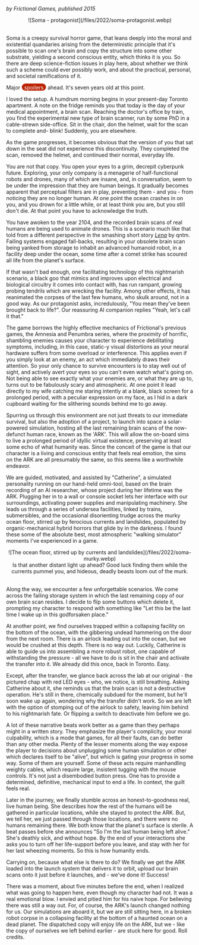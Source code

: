<!--
.. title: Soma
.. slug: soma
.. date: 2022-10-04 13:51:16 UTC-05:00
.. tags: geek,media,videogame,pc,completed
-->

*by Frictional Games, published 2015*

<center>
![Soma - protagonist](/files/2022/soma-protagonist.webp)
</center><br />

Soma is a creepy survival horror game, that leans deeply into the moral and
existential quandaries arising from the deterministic principle that it's
possible to scan one's brain and copy the structure into some other substrate,
yielding a second conscious entity, which thinks it is you. So there are deep
science-fiction issues in play here, about whether we think such a scheme could
ever possibly work, and about the practical, personal, and societal
ramifications of it.

Major <span style="background:#bb2200; color:white; border-radius: 1em; padding-left: 0.5em; padding-right: 0.5em; padding-top: 2px;">spoilers</span> ahead. It's seven years old at this point.

I loved the setup. A humdrum morning begins in your present-day Toronto
apartment. A note on the fridge reminds you that today is the day of your
medical appointment, a brain scan. Reaching the doctor's office by train, you
find the experimental new type of brain scanner, run by some PhD in a
cable-strewn side-office. Sit in the chair, don the helmet, wait for the scan
to complete and- blink! Suddenly, you are elsewhere.

As the game progresses, it becomes obvious that the version of you that sat
down in the seat did not experience this discontinuity. They completed the
scan, removed the helmet, and continued their normal, everyday life.

You are not that copy. You open your eyes to a grim, decrepit cyberpunk future.
Exploring, your only company is a menagerie of half-functional robots and
drones, many of which are insane, and, in conversation, seem to be under the
impression that they are human beings. It gradually becomes apparent that
perceptual filters are in play, preventing them - and you - from noticing they
are no longer human. At one point the ocean crashes in on you, and you drown
for a little while, or at least think you are, but you still don't die. At that
point you have to acknowledge the truth.

You have awoken to the year 2104, and the recorded brain scans of real humans
are being used to animate drones. This is a scenario much like that told from a
different perspective in the smashing short story
[*Lena*](https://qntm.org/mmacevedo) by qntm.
Failing systems engaged fall-backs, resulting in your obsolete brain scan being
yanked from storage to inhabit an advanced humanoid robot, in a facility deep
under the ocean, some time after a comet strike has scoured all life from the
planet's surface.

If that wasn't bad enough, one facilitating technology of this nightmarish
scenario, a black goo that mimics and improves upon electrical and biological
circuitry it comes into contact with, has run rampant, growing probing tendrils
which are wrecking the facility. Among other effects, it has reanimated the
corpses of the last few humans, who skulk around, not in a good way. As our
protagonist asks, incredulously, "You mean they've been brought back to life?".
Our reassuring AI companion replies "Yeah, let's call it that."

The game borrows the highly effective mechanics of Frictional's previous games,
the Amnesia and Penumbra series, where the proximity of horrific, shambling
enemies causes your character to experience debilitating symptoms, including,
in this case, static-y visual distortions as your neural hardware suffers from
some overload or interference. This applies even if you simply look at an
enemy, an act which immediately draws their attention. So your only chance to
survive encounters is to stay well out of sight, and actively avert your eyes
so you can't even watch what's going on. Not being able to see exactly what
your enemies are, or what they are up to, turns out to be fabulously scary and
atmospheric. At one point it lead directly to my wife catching me staring
intently at a blank, black screen for a prolonged period, with a peculiar
expression on my face, as I hid in a dark cupboard waiting for the slithering
sounds behind me to go away.

Spurring us through this environment are not just threats to our immediate
survival, but also the adoption of a project, to launch into space a
solar-powered simulation, hosting all the last remaining brain scans of the
now-defunct human race, known as the 'ARK'. This will allow the on-board sims
to live a prolonged period of idyllic virtual existence, preserving at least
some echo of what humanity was. Since the conceit of the game is that our
character is a living and conscious entity that feels real emotion, the sims on
the ARK are all presumably the same, so this seems like a worthwhile endeavor.

We are guided, motivated, and assisted by "Catherine", a simulated personality
running on our hand-held omni-tool, based on the brain recording of an AI
researcher, whose project during her lifetime was the ARK. Plugging her in to a
wall or console socket lets her interface with our surroundings, activating
power supplies and manipulating machinery. She leads us through a series of
undersea facilities, linked by trains, submersibles, and the occasional
disorienting trudge across the murky ocean floor, stirred up by ferocious
currents and landslides, populated by organic-mechanical hybrid horrors that
glide by in the darkness. I found these some of the absolute best, most
atmospheric "walking simulator" moments I've experienced in a game.

<center>
![The ocean floor, stirred up by currents and landslides](/files/2022/soma-murky.webp)
<br />Is that another distant light up ahead? Good luck finding them while the currents pummel you,
and hideous, deadly beasts loom out of the murk.
</center><br />

Along the way, we encounter a few unforgettable scenarios. We come across the
failing storage system in which the last remaining copy of our own brain scan
resides. I decide to flip some buttons which delete it, prompting my character
to respond with something like "Let this be the last time I wake up in this
godforsaken place."

At another point, we find ourselves trapped within a collapsing facility on the
bottom of the ocean, with the gibbering undead hammering on the door from the
next room. There is an airlock leading out into the ocean, but we would be
crushed at this depth. There is no way out. Luckily, Catherine is able to guide
us into assembling a more robust robot, one capable of withstanding the
pressure - all we have to do is sit in the chair and activate the transfer into
it. We already did this once, back in Toronto. Easy.

Except, after the transfer, we glance back across the lab at our original - the
pictured chap with red LED eyes - who, we notice, is still breathing. Asking
Catherine about it, she reminds us that the brain scan is not a destructive
operation. He's still in there, chemically subdued for the moment, but he'll
soon wake up again, wondering why the transfer didn't work. So we are left with
the option of stomping out of the airlock to safety, leaving him behind to his
nightmarish fate. Or flipping a switch to deactivate him before we go.

A lot of these narrative beats work better as a game than they perhaps might in
a written story. They emphasize the player's complicity, your moral
culpability, which is a mode that games, for all their faults, can do better
than any other media. Plenty of the lesser moments along the way expose the
player to decisions about unplugging some human simulation or other which
declares itself to be "alive", but which is gating your progress in some way.
Some of them are yourself. Some of these acts require manhandling weighty
cables, which require large, insistent tugging with the mouse controls. It's
not just a disembodied button press. One has to provide a determined,
definitive, mechanical input to end a life. In context, the guilt feels real.

Later in the journey, we finally stumble across an honest-to-goodness real,
live human being. She describes how the rest of the humans will be gathered in
particular locations, while she stayed to protect the ARK. But, we tell her, we
just passed through those locations, and there were no humans remaining there.
We both know that the planet's surface is sterile. A beat passes before she
announces "So I'm the last human being left alive." She's deathly sick, and
without hope. By the end of your interactions she asks you to turn off her
life-support before you leave, and stay with her for her last wheezing moments.
So this is how humanity ends.

Carrying on, because what else is there to do? We finally we get the ARK loaded
into the launch system that delivers it to orbit, upload our brain scans onto
it just before it launches, and - we've done it! Success!

There was a moment, about five minutes before the end, when I realized what was
going to happen here, even though my character had not. It was a real emotional
blow. I envied and pitied him for his naive hope. For believing there was still
a way out. For, of course, the ARK's launch changed nothing for us. Our
simulations are aboard it, but we are still sitting here, in a broken robot
corpse in a collapsing facility at the bottom of a haunted ocean on a dead
planet. The dispatched copy will enjoy life on the ARK, but we - like the copy
of ourselves we left behind earlier - are stuck here for good. Roll credits.

